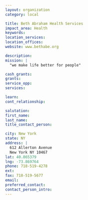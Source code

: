 ```yaml
---
layout: organization
category: local

title: Beth Abraham Health Services
impact_area: Health
keywords: 
location_services: 
location_offices: 
website: www.bethabe.org

description: 
mission: |
  "we make life better for people"

cash_grants: 
grants: 
service_opp: 
services: 

learn: 
cont_relationship: 

salutation: 
first_name: 
last_name: 
title_contact_person: 

city: New York
state: NY
address: |
  612 Allerton Avenue  
  New York NY 10467
lat: 40.865379
lng: -73.869764
phone: 718-519-4278
ext: 
fax: 718-519-5677
email: 
preferred_contact: 
contact_person_intro: 
---
```

